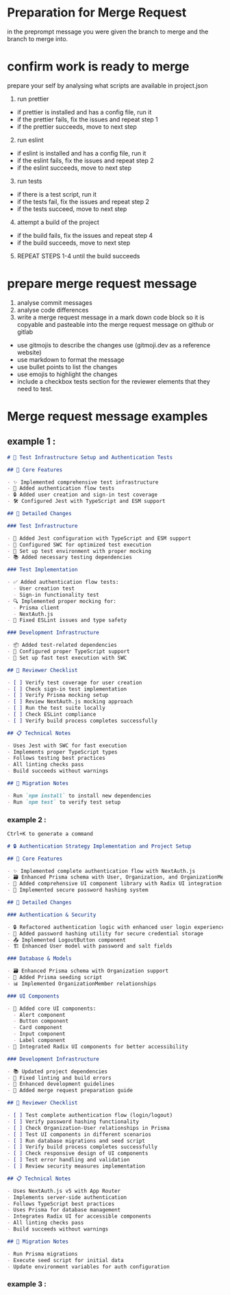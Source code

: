 # Preparation for Merge Request

in the preprompt message you were given the branch to merge and the branch to merge into.

# confirm work is ready to merge

prepare your self by analysing what scripts are available in project.json

1. run prettier

- if prettier is installed and has a config file, run it
- if the prettier fails, fix the issues and repeat step 1
- if the prettier succeeds, move to next step

2. run eslint

- if eslint is installed and has a config file, run it
- if the eslint fails, fix the issues and repeat step 2
- if the eslint succeeds, move to next step

3. run tests

- if there is a test script, run it
- if the tests fail, fix the issues and repeat step 2
- if the tests succeed, move to next step

4. attempt a build of the project

- if the build fails, fix the issues and repeat step 4
- if the build succeeds, move to next step

5. REPEAT STEPS 1-4 until the build succeeds

# prepare merge request message

1. analyse commit messages
2. analyse code differences
3. write a merge request message in a mark down code block so it is copyable and pasteable into the merge request message on github or gitlab

- use gitmojis to describe the changes use (gitmoji.dev as a reference website)
- use markdown to format the message
- use bullet points to list the changes
- use emojis to highlight the changes
- include a checkbox tests section for the reviewer elements that they need to test.

# Merge request message examples

## example 1 :

```markdown
# 🔧 Test Infrastructure Setup and Authentication Tests

## 🚀 Core Features

- ✨ Implemented comprehensive test infrastructure
- 🧪 Added authentication flow tests
- 🔒 Added user creation and sign-in test coverage
- 🛠️ Configured Jest with TypeScript and ESM support

## 📝 Detailed Changes

### Test Infrastructure

- 🔧 Added Jest configuration with TypeScript and ESM support
- 🎯 Configured SWC for optimized test execution
- 🔄 Set up test environment with proper mocking
- 📚 Added necessary testing dependencies

### Test Implementation

- ✅ Added authentication flow tests:
  - User creation test
  - Sign-in functionality test
- 🔍 Implemented proper mocking for:
  - Prisma client
  - NextAuth.js
- 🧹 Fixed ESLint issues and type safety

### Development Infrastructure

- 📦 Added test-related dependencies
- 🔧 Configured proper TypeScript support
- 🚀 Set up fast test execution with SWC

## 🧪 Reviewer Checklist

- [ ] Verify test coverage for user creation
- [ ] Check sign-in test implementation
- [ ] Verify Prisma mocking setup
- [ ] Review NextAuth.js mocking approach
- [ ] Run the test suite locally
- [ ] Check ESLint compliance
- [ ] Verify build process completes successfully

## 📋 Technical Notes

- Uses Jest with SWC for fast execution
- Implements proper TypeScript types
- Follows testing best practices
- All linting checks pass
- Build succeeds without warnings

## 🔄 Migration Notes

- Run `npm install` to install new dependencies
- Run `npm test` to verify test setup
```

### example 2 :

```markdown
Ctrl+K to generate a command

# 🔒 Authentication Strategy Implementation and Project Setup

## 🚀 Core Features

- ✨ Implemented complete authentication flow with NextAuth.js
- 🗃️ Enhanced Prisma schema with User, Organization, and OrganizationMember models
- 🎨 Added comprehensive UI component library with Radix UI integration
- 🔐 Implemented secure password hashing system

## 📝 Detailed Changes

### Authentication & Security

- 🔒 Refactored authentication logic with enhanced user login experience
- 🔑 Added password hashing utility for secure credential storage
- 📤 Implemented LogoutButton component
- 🏗️ Enhanced User model with password and salt fields

### Database & Models

- 🗃️ Enhanced Prisma schema with Organization support
- 🌱 Added Prisma seeding script
- 📊 Implemented OrganizationMember relationships

### UI Components

- 🎨 Added core UI components:
  - Alert component
  - Button component
  - Card component
  - Input component
  - Label component
- 🔧 Integrated Radix UI components for better accessibility

### Development Infrastructure

- 📚 Updated project dependencies
- 🔧 Fixed linting and build errors
- 📝 Enhanced development guidelines
- 🚀 Added merge request preparation guide

## 🧪 Reviewer Checklist

- [ ] Test complete authentication flow (login/logout)
- [ ] Verify password hashing functionality
- [ ] Check Organization-User relationships in Prisma
- [ ] Test UI components in different scenarios
- [ ] Run database migrations and seed script
- [ ] Verify build process completes successfully
- [ ] Check responsive design of UI components
- [ ] Test error handling and validation
- [ ] Review security measures implementation

## 📋 Technical Notes

- Uses NextAuth.js v5 with App Router
- Implements server-side authentication
- Follows TypeScript best practices
- Uses Prisma for database management
- Integrates Radix UI for accessible components
- All linting checks pass
- Build succeeds without warnings

## 🔄 Migration Notes

- Run Prisma migrations
- Execute seed script for initial data
- Update environment variables for auth configuration
```

### example 3 :

```markdown

```
